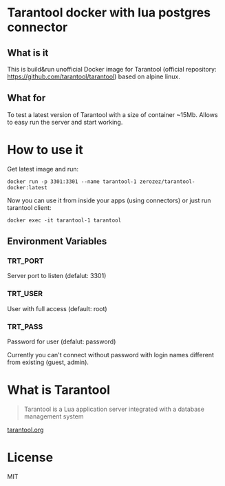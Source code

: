 # Tarantool docker with lua postgres connector

## What is it

This is build&run unofficial Docker image for Tarantool (official repository: https://github.com/tarantool/tarantool) based on 
alpine linux. 

## What for

To test a latest version of Tarantool with a size of container ~15Mb. Allows to easy run the server and start working.

# How to use it

Get latest image and run:

    docker run -p 3301:3301 --name tarantool-1 zerozez/tarantool-docker:latest

Now you can use it from inside your apps (using connectors) or just run tarantool client:

    docker exec -it tarantool-1 tarantool

## Environment Variables

### TRT_PORT

Server port to listen (defalut: 3301)

### TRT_USER

User with full access (default: root)

### TRT_PASS

Password for user (defalut: password)

Currently you can't connect without password with login names different from existing
(guest, admin).


# What is Tarantool
>   Tarantool is a Lua application server integrated with a database management system

[tarantool.org](http://tarantool.org/)

# License

MIT
